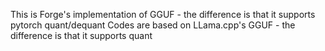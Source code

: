This is Forge's implementation of GGUF - the difference is that it supports pytorch quant/dequant
Codes are based on LLama.cpp's GGUF - the difference is that it supports quant
